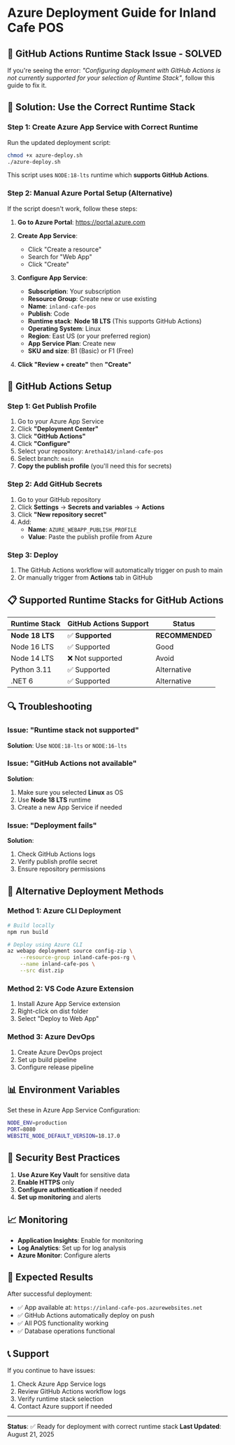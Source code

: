 # Azure Deployment Guide for Inland Cafe POS

## 🚨 **GitHub Actions Runtime Stack Issue - SOLVED**

If you're seeing the error: *"Configuring deployment with GitHub Actions is not currently supported for your selection of Runtime Stack"*, follow this guide to fix it.

## 🎯 **Solution: Use the Correct Runtime Stack**

### **Step 1: Create Azure App Service with Correct Runtime**

Run the updated deployment script:

```bash
chmod +x azure-deploy.sh
./azure-deploy.sh
```

This script uses `NODE:18-lts` runtime which **supports GitHub Actions**.

### **Step 2: Manual Azure Portal Setup (Alternative)**

If the script doesn't work, follow these steps:

1. **Go to Azure Portal**: https://portal.azure.com
2. **Create App Service**:
   - Click "Create a resource"
   - Search for "Web App"
   - Click "Create"

3. **Configure App Service**:
   - **Subscription**: Your subscription
   - **Resource Group**: Create new or use existing
   - **Name**: `inland-cafe-pos`
   - **Publish**: Code
   - **Runtime stack**: **Node 18 LTS** (This supports GitHub Actions)
   - **Operating System**: Linux
   - **Region**: East US (or your preferred region)
   - **App Service Plan**: Create new
   - **SKU and size**: B1 (Basic) or F1 (Free)

4. **Click "Review + create"** then **"Create"**

## 🔧 **GitHub Actions Setup**

### **Step 1: Get Publish Profile**

1. Go to your Azure App Service
2. Click **"Deployment Center"**
3. Click **"GitHub Actions"**
4. Click **"Configure"**
5. Select your repository: `Aretha143/inland-cafe-pos`
6. Select branch: `main`
7. **Copy the publish profile** (you'll need this for secrets)

### **Step 2: Add GitHub Secrets**

1. Go to your GitHub repository
2. Click **Settings** → **Secrets and variables** → **Actions**
3. Click **"New repository secret"**
4. Add:
   - **Name**: `AZURE_WEBAPP_PUBLISH_PROFILE`
   - **Value**: Paste the publish profile from Azure

### **Step 3: Deploy**

1. The GitHub Actions workflow will automatically trigger on push to main
2. Or manually trigger from **Actions** tab in GitHub

## 📋 **Supported Runtime Stacks for GitHub Actions**

| Runtime Stack | GitHub Actions Support | Status |
|---------------|----------------------|---------|
| **Node 18 LTS** | ✅ **Supported** | **RECOMMENDED** |
| Node 16 LTS | ✅ Supported | Good |
| Node 14 LTS | ❌ Not supported | Avoid |
| Python 3.11 | ✅ Supported | Alternative |
| .NET 6 | ✅ Supported | Alternative |

## 🔍 **Troubleshooting**

### **Issue: "Runtime stack not supported"**
**Solution**: Use `NODE:18-lts` or `NODE:16-lts`

### **Issue: "GitHub Actions not available"**
**Solution**: 
1. Make sure you selected **Linux** as OS
2. Use **Node 18 LTS** runtime
3. Create a new App Service if needed

### **Issue: "Deployment fails"**
**Solution**:
1. Check GitHub Actions logs
2. Verify publish profile secret
3. Ensure repository permissions

## 🚀 **Alternative Deployment Methods**

### **Method 1: Azure CLI Deployment**
```bash
# Build locally
npm run build

# Deploy using Azure CLI
az webapp deployment source config-zip \
    --resource-group inland-cafe-pos-rg \
    --name inland-cafe-pos \
    --src dist.zip
```

### **Method 2: VS Code Azure Extension**
1. Install Azure App Service extension
2. Right-click on dist folder
3. Select "Deploy to Web App"

### **Method 3: Azure DevOps**
1. Create Azure DevOps project
2. Set up build pipeline
3. Configure release pipeline

## 📊 **Environment Variables**

Set these in Azure App Service Configuration:

```bash
NODE_ENV=production
PORT=8080
WEBSITE_NODE_DEFAULT_VERSION=18.17.0
```

## 🔐 **Security Best Practices**

1. **Use Azure Key Vault** for sensitive data
2. **Enable HTTPS** only
3. **Configure authentication** if needed
4. **Set up monitoring** and alerts

## 📈 **Monitoring**

- **Application Insights**: Enable for monitoring
- **Log Analytics**: Set up for log analysis
- **Azure Monitor**: Configure alerts

## 🎯 **Expected Results**

After successful deployment:
- ✅ App available at: `https://inland-cafe-pos.azurewebsites.net`
- ✅ GitHub Actions automatically deploy on push
- ✅ All POS functionality working
- ✅ Database operations functional

## 📞 **Support**

If you continue to have issues:
1. Check Azure App Service logs
2. Review GitHub Actions workflow logs
3. Verify runtime stack selection
4. Contact Azure support if needed

---

**Status**: ✅ Ready for deployment with correct runtime stack
**Last Updated**: August 21, 2025
